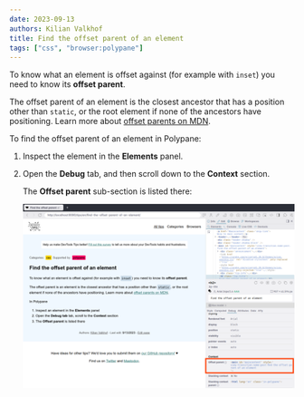 ```yaml
---
date: 2023-09-13
authors: Kilian Valkhof
title: Find the offset parent of an element
tags: ["css", "browser:polypane"]
---
```


To know what an element is offset against (for example with `inset`) you need to know its **offset parent**. 

The offset parent of an element is the closest ancestor that has a position other than `static`, or the root element if none of the ancestors have positioning. Learn more about [offset parents on MDN](https://developer.mozilla.org/en-US/docs/Web/API/HTMLElement/offsetParent).

To find the offset parent of an element in Polypane:

1. Inspect the element in the **Elements** panel.

1. Open the **Debug** tab, and then scroll down to the **Context** section.

   The **Offset parent** sub-section is listed there:

   ![Polypane showing an inspected element with the Debug tab open. The Offset parent entry is highlighted.](../../assets/img/find-the-offset-parent-of-an-element.png)

